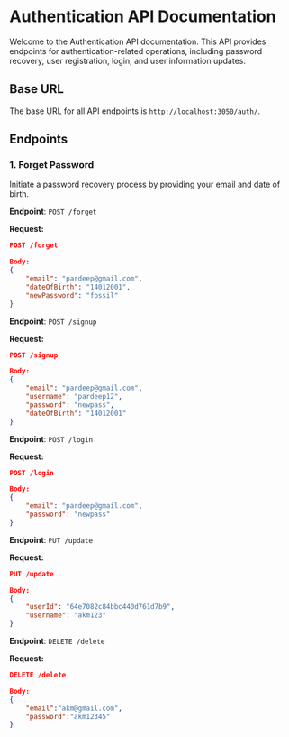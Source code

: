 # Authentication API Documentation

Welcome to the Authentication API documentation. This API provides endpoints for authentication-related operations, including password recovery, user registration, login, and user information updates.

## Base URL

The base URL for all API endpoints is `http://localhost:3050/auth/`.

## Endpoints

### 1. Forget Password

Initiate a password recovery process by providing your email and date of birth.

**Endpoint**: `POST /forget`

**Request:**

```json
POST /forget

Body:
{
    "email": "pardeep@gmail.com",
    "dateOfBirth": "14012001",
    "newPassword": "fossil"
}
```

**Endpoint**: `POST /signup`

**Request:**

```json
POST /signup

Body:
{
    "email": "pardeep@gmail.com",
    "username": "pardeep12",
    "password": "newpass",
    "dateOfBirth": "14012001"
}
```

**Endpoint**: `POST /login`

**Request:**

```json
POST /login

Body:
{
    "email": "pardeep@gmail.com",
    "password": "newpass"
}
```

**Endpoint**: `PUT /update`

**Request:**

```json
PUT /update

Body:
{
    "userId": "64e7082c84bbc440d761d7b9",
    "username": "akm123"
}
```

**Endpoint**: `DELETE /delete`

**Request:**

```json
DELETE /delete

Body:
{
    "email":"akm@gmail.com",
    "password":"akm12345"
}
```
